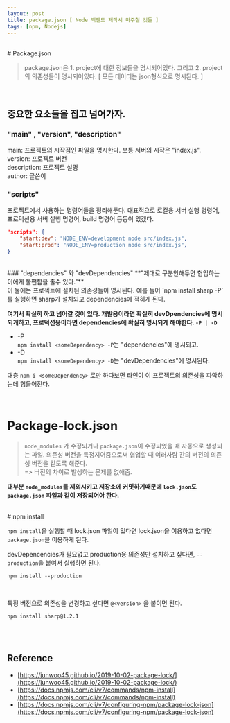 ```yaml
---
layout: post
title: package.json [ Node 백엔드 제작시 마주칠 것들 ]
tags: [npm, Nodejs]
---
```


<br>
# Package.json

> package.json은 1. project에 대한 정보들을 명시되어있다. 그리고 2. project의 의존성들이 명시되어있다. [ 모든 데이터는 json형식으로 명시된다. ]

<br>

## 중요한 요소들을 집고 넘어가자.

### "main" , "version", "description"

main: 프로젝트의 시작점인 파일을 명시한다. 보통 서버의 시작은 "index.js".<br>
version: 프로젝트 버전<br>
description: 프로젝트 설명<br>
author: 글쓴이

### "scripts"

프로젝트에서 사용하는 명령어들을 정리해둔다.
대표적으로 로컬용 서버 실행 명령어, 프로덕션용 서버 실행 명령어, build 명령어 등등이 있겠다.

```json
"scripts": {
    "start:dev": "NODE_ENV=development node src/index.js",
    "start:prod": "NODE_ENV=production node src/index.js",
}
```

<br>
### "dependencies" 와 "devDependencies"
**"제대로 구분안해두면 협업하는 이에게 불편함을 줄수 있다."**<br>
이 둘에는 프로젝트에 설치된 의존성들이 명시된다. 예를 들어 `npm install sharp -P` 를 실행하면 sharp가 설치되고 dependencies에 적히게 된다.

**여기서 확실히 하고 넘어갈 것이 있다. 개발용이라면 확실히 devDpendencies에 명시되게하고, 프로덕션용이라면 dependencies에 확실히 명시되게 해야한다. `-P | -D`**

- -P<br>
  `npm install <someDependency> -P`는 "dependencies"에 명시되고.
- -D<br>
  `npm install <someDependency> -D`는 "devDependencies"에 명시된다.

대충 `npm i <someDependency>` 로만 하다보면 타인이 이 프로젝트의 의존성을 파악하는데 힘들어진다.

<br>

# Package-lock.json

> `node_modules` 가 수정되거나 `package.json`이 수정되었을 때 자동으로 생성되는 파일. 의존성 버전을 특정지어줌으로써 협업할 때 여러사람 간의 버전의 의존성 버전을 같도록 해준다.<br>
> => 버전의 차이로 발생하는 문제를 없애줌.

**대부분 `node_modules`를 제외시키고 저장소에 커밋하기때문에 `lock.json`도 `package.json` 파일과 같이 저장되어야 한다.**

<br>
# npm install

`npm install`을 실행할 때 lock.json 파일이 있다면 lock.json을 이용하고 없다면 `package.json`을 이용하게 된다.

devDepencencies가 필요없고 production용 의존성만 설치하고 싶다면, `--production`을 붙여서 실행하면 된다.

```
npm install --production
```

<br>

특정 버전으로 의존성을 변경하고 싶다면 `@<version>` 을 붙이면 된다.

```
npm install sharp@1.2.1
```

<br><br>

## Reference

- [https://junwoo45.github.io/2019-10-02-package-lock/](https://junwoo45.github.io/2019-10-02-package-lock/)
- [https://docs.npmjs.com/cli/v7/commands/npm-install](https://docs.npmjs.com/cli/v7/commands/npm-install)
- [https://docs.npmjs.com/cli/v7/configuring-npm/package-lock-json](https://docs.npmjs.com/cli/v7/configuring-npm/package-lock-json)
